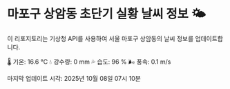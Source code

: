 
# 마포구 상암동 초단기 실황 날씨 정보 🌤️

이 리포지토리는 기상청 API를 사용하여 서울 마포구 상암동의 날씨 정보를 업데이트합니다. 

🌡️ 기온: 16.6 ℃
💧 강수량: 0 mm
💦 습도: 96 %
🌬️ 풍속: 0.1 m/s

마지막 업데이트 시각: 2025년 10월 08일 07시 10분    
